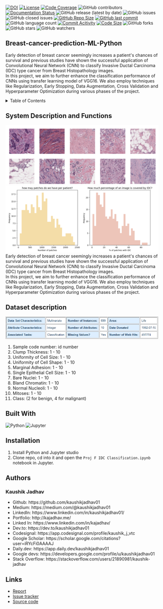[![DOI](https://zenodo.org/badge/272146610.svg)](https://zenodo.org/doi/10.5281/zenodo.10499672)
[![License](https://img.shields.io/badge/License-MIT-green.svg)](https://github.com/kaushikjadhav01/Breast-Cancer-Prediction-ML-Python/blob/master/LICENSE)
[![Code Coverage](https://codecov.io/gh/NCSU-Fall-2022-SE-Project-Team-11/XpensAuditor---Group-11/branch/master/graphs/badge.svg)](https://codecov.io)
![GitHub contributors](https://img.shields.io/badge/Contributors-1-brightgreen)
[![Documentation Status](https://readthedocs.org/projects/ansicolortags/badge/?version=latest)](https://github.com/kaushikjadhav01/Breast-Cancer-Prediction-ML-Python/edit/master/README.md)
![GitHub release (latest by date)](https://img.shields.io/github/v/release/kaushikjadhav01/Breast-Cancer-Prediction-ML-Python)
![GitHub issues](https://img.shields.io/github/issues/kaushikjadhav01/Breast-Cancer-Prediction-ML-Python)
![GitHub closed issues](https://img.shields.io/github/issues-closed/kaushikjadhav01/Breast-Cancer-Prediction-ML-Python)
[![GitHub Repo Size](https://img.shields.io/github/repo-size/kaushikjadhav01/Breast-Cancer-Prediction-ML-Python.svg)](https://img.shields.io/github/repo-size/kaushikjadhav01/Breast-Cancer-Prediction-ML-Python.svg)
[![GitHub last commit](https://img.shields.io/github/last-commit/kaushikjadhav01/Breast-Cancer-Prediction-ML-Python)](https://github.com/kaushikjadhav01/Breast-Cancer-Prediction-ML-Python/commits/master)
![GitHub language count](https://img.shields.io/github/languages/count/kaushikjadhav01/Breast-Cancer-Prediction-ML-Python)
[![Commit Acitivity](https://img.shields.io/github/commit-activity/m/kaushikjadhav01/Breast-Cancer-Prediction-ML-Python)](https://github.com/kaushikjadhav01/Breast-Cancer-Prediction-ML-Python)
[![Code Size](https://img.shields.io/github/languages/code-size/kaushikjadhav01/Breast-Cancer-Prediction-ML-Python)](mpp-backend)
![GitHub forks](https://img.shields.io/github/forks/kaushikjadhav01/Breast-Cancer-Prediction-ML-Python?style=social)
![GitHub stars](https://img.shields.io/github/stars/kaushikjadhav01/Breast-Cancer-Prediction-ML-Python?style=social)
![GitHub watchers](https://img.shields.io/github/watchers/kaushikjadhav01/Breast-Cancer-Prediction-ML-Python?style=social)

## Breast-cancer-prediction-ML-Python
Early detection of breast cancer seemingly increases a patient's chances of survival and previous studies have shown the successful application of Convolutional Neural Network (CNN) to classify Invasive Ductal Carcinoma (IDC) type cancer from Breast Histopathology images.<br/>
In this project, we aim to further enhance the classification performance of CNNs using transfer learning model of  VGG16. We also employ techniques like Regularization, Early Stopping, Data Augmentation, Cross Validation and Hyperparameter Optimization during various phases of the project.
<details>
  <summary>Table of Contents</summary>
  <ol>
    <li><a href="#system-description-and-functions">System Description and Functions</a></li>
    <li><a href="#dataset-description">Dataset description</a></li>
    <li><a href="#built-with">Built With</a></li>
    <li><a href="#installation">Installation</a></li>
    <li><a href="#authors">Authors</a></li>
    <li><a href="#links">Links</a></li>
  </ol>
</details>

## System Description and Functions
![](/pictures/banner.png)
![](/pictures/charts.png)
Early detection of breast cancer seemingly increases a patient's chances of survival and previous studies have shown the successful application of Convolutional Neural Network (CNN) to classify Invasive Ductal Carcinoma (IDC) type cancer from Breast Histopathology images.<br/>
In this project, we aim to further enhance the classification performance of CNNs using transfer learning model of  VGG16. We also employ techniques like Regularization, Early Stopping, Data Augmentation, Cross Validation and Hyperparameter Optimization during various phases of the project.

## <strong>Dataset description</strong>

![](/pictures/breast%20cancer%20description.PNG)
<ol>
<li>Sample code number: id number</li>
<li>Clump Thickness: 1 - 10</li>
<li>Uniformity of Cell Size: 1 - 10</li>
<li>Uniformity of Cell Shape: 1 - 10</li>
<li>Marginal Adhesion: 1 - 10</li>
<li>Single Epithelial Cell Size: 1 - 10</li>
<li>Bare Nuclei: 1 - 10</li>
<li>Bland Chromatin: 1 - 10</li>
<li>Normal Nucleoli: 1 - 10</li>
<li>Mitoses: 1 - 10</li>
<li>Class: (2 for benign, 4 for malignant)</li>
</ol>

## Built With
![Python](https://img.shields.io/badge/Python-3776AB?style=for-the-badge&amp;logo=python&amp;logoColor=white)
![Jupyter](https://img.shields.io/badge/Jupyter-E34F26?style=for-the-badge&logo=jupyter&logoColor=white)

## Installation
1. Install Python and Jupyter studio
2. Clone repo, cd into it and open the ```Proj F IDC Classification.ipynb``` notebook in Jupyter.

## Authors
### Kaushik Jadhav
<ul>
<li>Github: https://github.com/kaushikjadhav01</li>
<li>Medium: https://medium.com/@kaushikjadhav01</li>
<li>LinkedIn: https://www.linkedin.com/in/kaushikjadhav01/</li>
<li>Portfolio: http://kajadhav.me/</li>
<li>Linked In: https://www.linkedin.com/in/kajadhav/
<li>Dev.to: https://dev.to/kaushikjadhav01
<li>Codesignal: https://app.codesignal.com/profile/kaushik_j_vtc
<li>Google Scholar: https://scholar.google.com/citations?user=iRYcFi0AAAAJ
<li>Daily.dev: https://app.daily.dev/kaushikjadhav01
<li>Google devs: https://developers.google.com/profile/u/kaushikjadhav01
<li>Stack Overflow: https://stackoverflow.com/users/21890981/kaushik-jadhav
</ul>

## Links
* [Report](https://github.com/kaushikjadhav01/Breast-Cancer-Prediction-ML-Python/blob/main/Team_4_Proj_C1_Technical_Report.pdf)
* [Issue tracker](https://github.com/kaushikjadhav01/Breast-Cancer-Prediction-ML-Python/issues)
* [Source code](https://github.com/kaushikjadhav01/Breast-Cancer-Prediction-ML-Python)